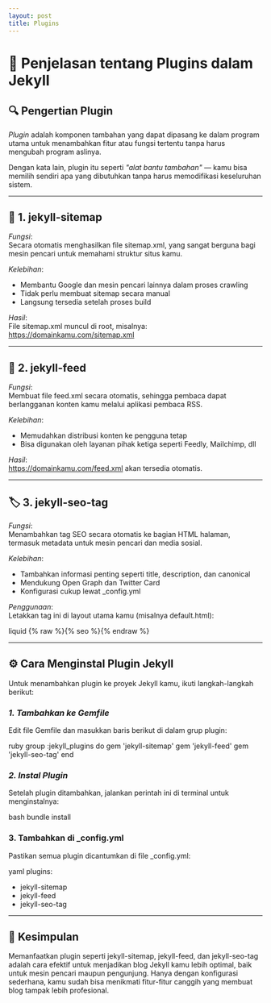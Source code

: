 ```yaml
---
layout: post
title: Plugins
---
```


# 🔌 Penjelasan tentang Plugins dalam Jekyll

## 🔍 Pengertian Plugin

*Plugin* adalah komponen tambahan yang dapat dipasang ke dalam program utama untuk menambahkan fitur atau fungsi tertentu tanpa harus mengubah program aslinya.

Dengan kata lain, plugin itu seperti *"alat bantu tambahan"* — kamu bisa memilih sendiri apa yang dibutuhkan tanpa harus memodifikasi keseluruhan sistem.

---

## 🔗 1. jekyll-sitemap

*Fungsi*:  
Secara otomatis menghasilkan file sitemap.xml, yang sangat berguna bagi mesin pencari untuk memahami struktur situs kamu.

*Kelebihan*:
- Membantu Google dan mesin pencari lainnya dalam proses crawling
- Tidak perlu membuat sitemap secara manual
- Langsung tersedia setelah proses build

*Hasil*:  
File sitemap.xml muncul di root, misalnya:  
https://domainkamu.com/sitemap.xml

---

## 📡 2. jekyll-feed

*Fungsi*:  
Membuat file feed.xml secara otomatis, sehingga pembaca dapat berlangganan konten kamu melalui aplikasi pembaca RSS.

*Kelebihan*:
- Memudahkan distribusi konten ke pengguna tetap
- Bisa digunakan oleh layanan pihak ketiga seperti Feedly, Mailchimp, dll

*Hasil*:  
https://domainkamu.com/feed.xml akan tersedia otomatis.

---

## 🏷 3. jekyll-seo-tag

*Fungsi*:  
Menambahkan tag SEO secara otomatis ke bagian <head> HTML halaman, termasuk metadata untuk mesin pencari dan media sosial.

*Kelebihan*:
- Tambahkan informasi penting seperti title, description, dan canonical
- Mendukung Open Graph dan Twitter Card
- Konfigurasi cukup lewat _config.yml

*Penggunaan*:  
Letakkan tag ini di layout utama kamu (misalnya default.html):

liquid
{% raw %}{% seo %}{% endraw %}


---

## ⚙ Cara Menginstal Plugin Jekyll

Untuk menambahkan plugin ke proyek Jekyll kamu, ikuti langkah-langkah berikut:

### *1. Tambahkan ke Gemfile*

Edit file Gemfile dan masukkan baris berikut di dalam grup plugin:

ruby
group :jekyll_plugins do
  gem 'jekyll-sitemap'
  gem 'jekyll-feed'
  gem 'jekyll-seo-tag'
end


### *2. Instal Plugin*

Setelah plugin ditambahkan, jalankan perintah ini di terminal untuk menginstalnya:

bash
bundle install


### **3. Tambahkan di _config.yml**

Pastikan semua plugin dicantumkan di file _config.yml:

yaml
plugins:
  - jekyll-sitemap
  - jekyll-feed
  - jekyll-seo-tag


---

## 📝 Kesimpulan

  Memanfaatkan plugin seperti jekyll-sitemap, jekyll-feed, dan jekyll-seo-tag adalah cara efektif untuk menjadikan blog Jekyll kamu lebih optimal, baik untuk mesin pencari maupun pengunjung. Hanya dengan konfigurasi sederhana, kamu sudah bisa menikmati fitur-fitur canggih yang membuat blog tampak lebih profesional.
